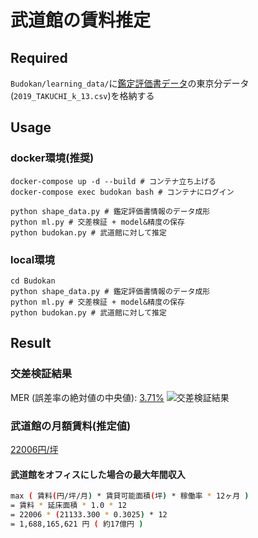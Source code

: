 # 武道館の賃料推定

## Required

`Budokan/learning_data/`に[鑑定評価書データ](https://www.land.mlit.go.jp/landPrice/CSVDownloadServlet)の東京分データ(`2019_TAKUCHI_k_13.csv`)を格納する

## Usage

### docker環境(推奨)

```shell
docker-compose up -d --build # コンテナ立ち上げる
docker-compose exec budokan bash # コンテナにログイン

python shape_data.py # 鑑定評価書情報のデータ成形
python ml.py # 交差検証 + model&精度の保存
python budokan.py # 武道館に対して推定
```

### local環境

```shell
cd Budokan
python shape_data.py # 鑑定評価書情報のデータ成形
python ml.py # 交差検証 + model&精度の保存
python budokan.py # 武道館に対して推定
```

## Result

### 交差検証結果

MER (誤差率の絶対値の中央値): [3.71%](https://github.com/mynkit/Budokan_Rent_Estimate/blob/master/Budokan/accuracy/result.json)
![交差検証結果](https://github.com/mynkit/Budokan_Rent_Estimate/blob/master/Budokan/accuracy/accuracy.png)

### 武道館の月額賃料(推定値)

[22006円/坪](https://github.com/mynkit/Budokan_Rent_Estimate/blob/master/Budokan/result/budokan_rent_tsubo.json)

#### 武道館をオフィスにした場合の最大年間収入

```sh
max ( 賃料(円/坪/月) * 賃貸可能面積(坪) * 稼働率 * 12ヶ月 )
= 賃料 * 延床面積 * 1.0 * 12
= 22006 * (21133.300 * 0.3025) * 12
= 1,688,165,621 円 ( 約17億円 )
```